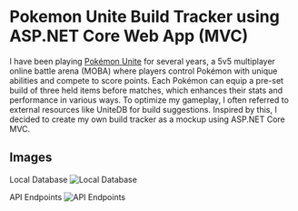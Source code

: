 # Pokemon Unite Build Tracker using ASP.NET Core Web App (MVC)

I have been playing [Pokémon Unite](https://unite.pokemon.com/en-ca/manga/) for several years, a 5v5 multiplayer online battle arena (MOBA) where players control Pokémon with unique abilities and compete to score points. Each Pokémon can equip a pre-set build of three held items before matches, which enhances their stats and performance in various ways. To optimize my gameplay, I often referred to external resources like UniteDB for build suggestions. Inspired by this, I decided to create my own build tracker as a mockup using ASP.NET Core MVC.

## Images 

Local Database
![Local Database](https://miro.medium.com/v2/resize:fit:720/format:webp/1*26lrxDb4Jy9DpHfS7sl0Ig.png)

API Endpoints
![API Endpoints](https://miro.medium.com/v2/resize:fit:720/format:webp/1*X9Q8VKfom_3bcAkt1QtmIQ.png)



